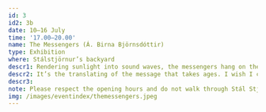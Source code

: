 ```yaml
---
id: 3
id2: 3b
date: 10–16 July
time: '17.00–20.00'
name: The Messengers (Á. Birna Björnsdóttir)
type: Exhibition
where: Stálstjörnur’s backyard
descr1: Rendering sunlight into sound waves, the messengers hang on the windows emitting clicks that fall onto the ground like the raindrops outside the windows. As the sun peeks out from behind a cloud, the solar choir fills up the bus with clumsy tones that need to tell, yell and remind of the things that cannot be overlooked. I overlook. I look over without seeing a thing but my body knows before I do. 
descr2: It’s the translating of the message that takes ages. I wish I could just jump on a bus that would take me there, to my body. Or drive down on a pickup truck, radio blasting, with all my baggage piled on the back. 
descr3:
note: Please respect the opening hours and do not walk through Stál Stjörnur’s private plot outside of the opening hours.
img: /images/eventindex/themessengers.jpeg
---
```

